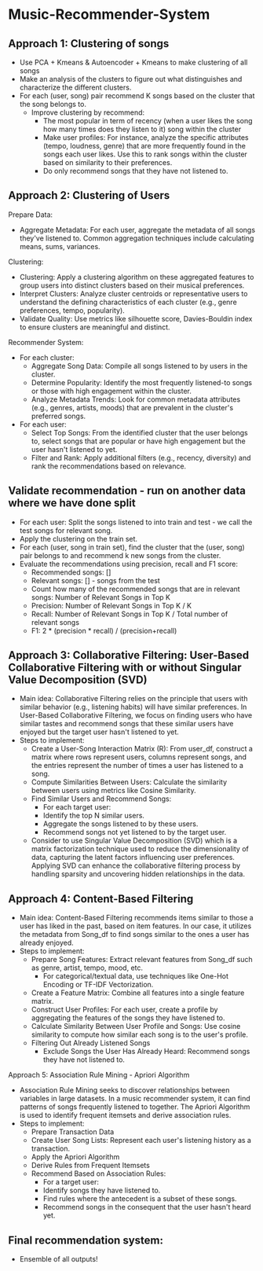 # Music-Recommender-System

## Approach 1: Clustering of songs

- Use PCA + Kmeans & Autoencoder + Kmeans to make clustering of all songs 
- Make an analysis of the clusters to figure out what distinguishes and characterize the different clusters. 
- For each (user, song) pair recommend K songs based on the cluster that the song belongs to. 
    - Improve clustering by recommend: 
        - The most popular in term of recency (when a user likes the song how many times does they listen to it) song within the cluster 
        - Make user profiles: For instance, analyze the specific attributes (tempo, loudness, genre) that are more frequently found in the songs each user likes. Use this to rank songs within the cluster based on similarity to their preferences.
        - Do only recommend songs that they have not listened to. 

## Approach 2: Clustering of Users

Prepare Data: 
- Aggregate Metadata: For each user, aggregate the metadata of all songs they've listened to. Common aggregation techniques include calculating means, sums, variances. 

Clustering: 
- Clustering: Apply a clustering algorithm on these aggregated features to group users into distinct clusters based on their musical preferences.
- Interpret Clusters: Analyze cluster centroids or representative users to understand the defining characteristics of each cluster (e.g., genre preferences, tempo, popularity).
- Validate Quality: Use metrics like silhouette score, Davies-Bouldin index to ensure clusters are meaningful and distinct.

Recommender System: 
- For each cluster:
    * Aggregate Song Data: Compile all songs listened to by users in the cluster.
    * Determine Popularity: Identify the most frequently listened-to songs or those with high engagement within the cluster.
    * Analyze Metadata Trends: Look for common metadata attributes (e.g., genres, artists, moods) that are prevalent in the cluster's preferred songs.
- For each user: 
    * Select Top Songs: From the identified cluster that the user belongs to, select songs that are popular or have high engagement but the user hasn't listened to yet.
    * Filter and Rank: Apply additional filters (e.g., recency, diversity) and rank the recommendations based on relevance.

## Validate recommendation - run on another data where we have done split 
- For each user: Split the songs listened to into train and test - we call the test songs for relevant song. 
- Apply the clustering on the train set. 
- For each (user, song in train set), find the cluster that the (user, song) pair belongs to and recommend k new songs from the cluster. 
- Evaluate the recommendations  using precision, recall and F1 score: 
    - Recommended songs: []
    - Relevant songs: [] - songs from the test
    - Count how many  of the recommended songs that are in relevant songs:  Number of Relevant Songs in Top K
    - Precision: Number of Relevant Songs in Top K / K 
    - Recall: Number of Relevant Songs in Top K / Total number of relevant songs
    - F1: 2 * (precision * recall) / (precision+recall) 

## Approach 3: Collaborative Filtering: User-Based Collaborative Filtering with or without Singular Value Decomposition (SVD)
- Main idea: Collaborative Filtering relies on the principle that users with similar behavior (e.g., listening habits) will have similar preferences. In User-Based Collaborative Filtering, we focus on finding users who have similar tastes and recommend songs that these similar users have enjoyed but the target user hasn't listened to yet.
- Steps to implement: 
    * Create a User-Song Interaction Matrix (R): From user_df, construct a matrix where rows represent users, columns represent songs, and the entries represent the number of times a user has listened to a song.
    * Compute Similarities Between Users: Calculate the similarity between users using metrics like Cosine Similarity.
    * Find Similar Users and Recommend Songs:
        * For each target user:
        * Identify the top N similar users.
        * Aggregate the songs listened to by these users.
        * Recommend songs not yet listened to by the target user.
    * Consider to use Singular Value Decomposition (SVD) which is a matrix factorization technique used to reduce the dimensionality of data, capturing the latent factors influencing user preferences. Applying SVD can enhance the collaborative filtering process by handling sparsity and uncovering hidden relationships in the data.

## Approach 4: Content-Based Filtering
- Main idea: Content-Based Filtering recommends items similar to those a user has liked in the past, based on item features. In our case, it utilizes the metadata from Song_df to find songs similar to the ones a user has already enjoyed.
- Steps to implement: 
    * Prepare Song Features: Extract relevant features from Song_df such as genre, artist, tempo, mood, etc.
        * For categorical/textual data, use techniques like One-Hot Encoding or TF-IDF Vectorization.
    * Create a Feature Matrix: Combine all features into a single feature matrix.
    * Construct User Profiles: For each user, create a profile by aggregating the features of the songs they have listened to.
    * Calculate Similarity Between User Profile and Songs: Use cosine similarity to compute how similar each song is to the user's profile.
    * Filtering Out Already Listened Songs
        * Exclude Songs the User Has Already Heard: Recommend songs they have not listened to.
     

Approach 5: Association Rule Mining - Apriori Algorithm
- Association Rule Mining seeks to discover relationships between variables in large datasets. In a music recommender system, it can find patterns of songs frequently listened to together. The Apriori Algorithm is used to identify frequent itemsets and derive association rules.
- Steps to implement:
    * Prepare Transaction Data
    * Create User Song Lists: Represent each user's listening history as a transaction.
    * Apply the Apriori Algorithm
    * Derive Rules from Frequent Itemsets
    * Recommend Based on Association Rules:
        * For a target user:
        * Identify songs they have listened to.
        * Find rules where the antecedent is a subset of these songs.
        * Recommend songs in the consequent that the user hasn't heard yet.
 
## Final recommendation system: 
- Ensemble of all outputs! 
